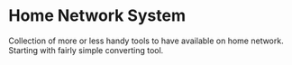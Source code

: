 # Home Network System

Collection of more or less handy tools to have available on home network. Starting with fairly simple converting tool.

